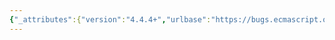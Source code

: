 ```yaml
---
{"_attributes":{"version":"4.4.4+","urlbase":"https://bugs.ecmascript.org/","maintainer":"dherman@mozilla.com"},"bug":{"bug_id":4196,"creation_ts":"2015-03-18 13:55:00 -0700","short_desc":"21.2.5.2.3: \"Unicode\"","delta_ts":"2015-04-03 12:35:35 -0700","product":"Draft for 6th Edition","component":"editorial issue","version":"Rev 36: March 17, 2015 Release Candidate 3","rep_platform":"All","op_sys":"All","bug_status":"RESOLVED","resolution":"FIXED","priority":"Normal","bug_severity":"normal","everconfirmed":true,"reporter":{"uid":"jmdyck","name":"Michael Dyck"},"assigned_to":{"uid":"allen","name":"Allen Wirfs-Brock"},"long_desc":[{"commentid":13905,"comment_count":0,"who":{"uid":"jmdyck","name":"Michael Dyck"},"bug_when":"2015-03-18 13:55:49 -0700","thetext":"In 21.2.5.2.3 \"AdvanceStringIndex ( S, index, unicode )\",\nstep 4 says:\n    If Unicode is false, return index+1.\n\ns|Unicode|unicode|"},{"commentid":13985,"comment_count":1,"who":{"uid":"allen","name":"Allen Wirfs-Brock"},"bug_when":"2015-04-01 09:52:45 -0700","thetext":"fixed in rev37 editor's draft"},{"commentid":14077,"comment_count":2,"who":{"uid":"allen","name":"Allen Wirfs-Brock"},"bug_when":"2015-04-03 12:35:35 -0700","thetext":"In Rev37"}]}}
---
```

